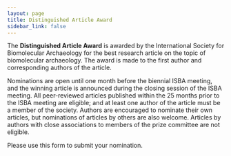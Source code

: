 ```yaml
---
layout: page
title: Distinguished Article Award
sidebar_link: false
---
```


The <b>Distinguished Article Award</b> is awarded by the International Society for Biomolecular Archaeology for the best 
research article on the topic of biomolecular archaeology. The award is made to the first author and corresponding authors of the article.

Nominations are open until one month before the biennial ISBA meeting, and the winning article is announced during the closing 
session of the ISBA meeting. All peer-reviewed articles published within the 25 months prior to the ISBA meeting are eligible; 
and at least one author of the article must be a member of the society. Authors are encouraged to nominate their own articles, but nominations of articles by others are also welcome. Articles by authors with close associations to members of the prize 
committee are not eligible. 

Please use this form to submit your nomination.
